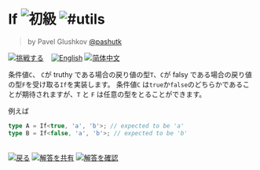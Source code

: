 <!--info-header-start--><h1>If  <img src="https://img.shields.io/badge/-%E5%88%9D%E7%B4%9A-7aad0c" alt="初級"/> <img src="https://img.shields.io/badge/-%23utils-999" alt="#utils"/></h1><blockquote><p>by Pavel Glushkov <a href="https://github.com/pashutk" target="_blank">@pashutk</a></p></blockquote><p><a href="https://tsch.js.org/268/play/ja" target="_blank"><img src="https://img.shields.io/badge/-%E6%8C%91%E6%88%A6%E3%81%99%E3%82%8B-3178c6?logo=typescript" alt="挑戦する"/></a> &nbsp;&nbsp;&nbsp;<a href="./README.md" target="_blank"><img src="https://img.shields.io/badge/-English-gray" alt="English"/></a>  <a href="./README.zh-CN.md" target="_blank"><img src="https://img.shields.io/badge/-%E7%AE%80%E4%BD%93%E4%B8%AD%E6%96%87-gray" alt="简体中文"/></a> </p><!--info-header-end-->

条件値`C`、 `C`が truthy である場合の戻り値の型`T`、`C`が falsy である場合の戻り値の型`F`を受け取る`If`を実装します。
条件値`C` は`true`か`false`のどちらかであることが期待されますが、`T` と `F` は任意の型をとることができます。

例えば

```ts
type A = If<true, 'a', 'b'>; // expected to be 'a'
type B = If<false, 'a', 'b'>; // expected to be 'b'
```

<!--info-footer-start--><br><a href="../../README.ja.md" target="_blank"><img src="https://img.shields.io/badge/-%E6%88%BB%E3%82%8B-grey" alt="戻る"/></a> <a href="https://tsch.js.org/268/answer/ja" target="_blank"><img src="https://img.shields.io/badge/-%E8%A7%A3%E7%AD%94%E3%82%92%E5%85%B1%E6%9C%89-teal" alt="解答を共有"/></a> <a href="https://tsch.js.org/268/solutions" target="_blank"><img src="https://img.shields.io/badge/-Check%20out%20Solutions-de5a77?logo=awesome-lists&logoColor=white" alt="解答を確認"/></a> <!--info-footer-end-->
